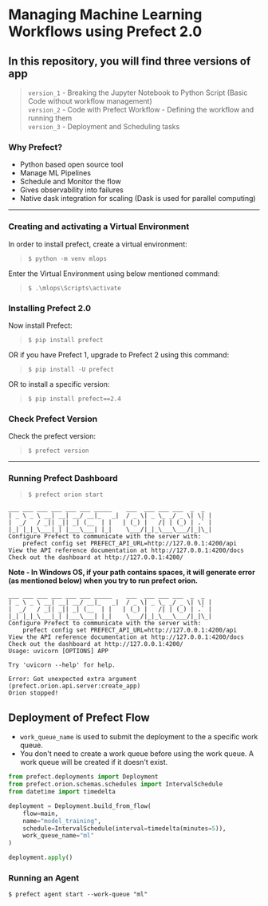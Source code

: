 # Managing Machine Learning Workflows using Prefect 2.0

## In this repository, you will find three versions of app

> `version_1` - Breaking the Jupyter Notebook to Python Script (Basic Code without workflow management)  
> `version_2` - Code with Prefect Workflow - Defining the workflow and running them  
> `version_3` - Deployment and Scheduling tasks

### Why Prefect?
- Python based open source tool  
- Manage ML Pipelines  
- Schedule and Monitor the flow  
- Gives observability into failures  
- Native dask integration for scaling (Dask is used for parallel computing)

***

### Creating and activating a Virtual Environment
In order to install prefect, create a virtual environment:
> `$ python -m venv mlops`  

Enter the Virtual Environment using below mentioned command:
> `$ .\mlops\Scripts\activate`

### Installing Prefect 2.0
Now install Prefect:
> `$ pip install prefect`  

OR  if you have Prefect 1, upgrade to Prefect 2 using this command:  
> `$ pip install -U prefect`  

OR to install a specific version:  
> `$ pip install prefect==2.4`  


### Check Prefect Version
Check the prefect version:
> `$ prefect version`

***

### Running Prefect Dashboard

> `$ prefect orion start`  

```
___ ___ ___ ___ ___ ___ _____    ___  ___ ___ ___  _  _
| _ \ _ \ __| __| __/ __|_   _|  / _ \| _ \_ _/ _ \| \| |
|  _/   / _|| _|| _| (__  | |   | (_) |   /| | (_) | .` |
|_| |_|_\___|_| |___\___| |_|    \___/|_|_\___\___/|_|\_|
Configure Prefect to communicate with the server with:
    prefect config set PREFECT_API_URL=http://127.0.0.1:4200/api
View the API reference documentation at http://127.0.0.1:4200/docs
Check out the dashboard at http://127.0.0.1:4200/

```

**Note - In Windows OS, if your path contains spaces, it will generate error (as mentioned below) when you try to run prefect orion.**

```
___ ___ ___ ___ ___ ___ _____    ___  ___ ___ ___  _  _
| _ \ _ \ __| __| __/ __|_   _|  / _ \| _ \_ _/ _ \| \| |
|  _/   / _|| _|| _| (__  | |   | (_) |   /| | (_) | .` |
|_| |_|_\___|_| |___\___| |_|    \___/|_|_\___\___/|_|\_|
Configure Prefect to communicate with the server with:
    prefect config set PREFECT_API_URL=http://127.0.0.1:4200/api
View the API reference documentation at http://127.0.0.1:4200/docs
Check out the dashboard at http://127.0.0.1:4200/
Usage: uvicorn [OPTIONS] APP

Try 'uvicorn --help' for help.

Error: Got unexpected extra argument (prefect.orion.api.server:create_app)
Orion stopped!
```

## Deployment of Prefect Flow

- `work_queue_name` is used to submit the deployment to the a specific work queue.
- You don't need to create a work queue before using the work queue. A work queue will be created if it doesn't exist.

```python
from prefect.deployments import Deployment
from prefect.orion.schemas.schedules import IntervalSchedule
from datetime import timedelta

deployment = Deployment.build_from_flow(
    flow=main,
    name="model_training",
    schedule=IntervalSchedule(interval=timedelta(minutes=5)),
    work_queue_name="ml"
)

deployment.apply()
```

### Running an Agent

```
$ prefect agent start --work-queue "ml"
```
